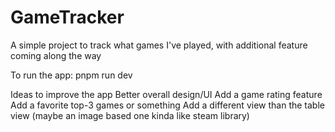 # GameTracker
A simple project to track what games I've played, with additional feature coming along the way

To run the app:
pnpm run dev

Ideas to improve the app
Better overall design/UI
Add a game rating feature
Add a favorite top-3 games or something
Add a different view than the table view (maybe an image based one kinda like steam library)